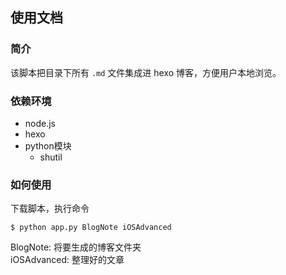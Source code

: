 ## 使用文档

### 简介

该脚本把目录下所有 `.md` 文件集成进 hexo 博客，方便用户本地浏览。

### 依赖环境

* node.js
* hexo
* python模块
    * shutil
    
### 如何使用

下载脚本，执行命令 

`$ python app.py BlogNote iOSAdvanced`

BlogNote: 将要生成的博客文件夹          
iOSAdvanced:  整理好的文章
